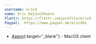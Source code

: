```yaml
---
username: ericd
name: Eric Dejonckheere
Flattr: https://flattr.com/profile/ericd
Paypal:  https://www.paypal.me/ericdke
---
```


* [Apero](){:target="_blank"} - MacOS client
